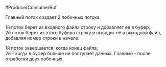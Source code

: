 #ProducerConsumerBuf

Главный поток создает 2 побочных потока.

1й поток берет из входного файла строку и добавляет ее в буфер;<br/>
2й поток берет из этого буфера строку и выводит её в выходной файл, добавляя номер строки в начале.

1й поток завершается, когда конец файла;<br/>
2й - когда в буфер больше не поступает данных.
Главный - после отработки двух побочных.
